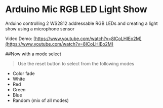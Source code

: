 # Arduino Mic RGB LED Light Show
Arduino controlling 2 WS2812 addressable RGB LEDs and creating a light show using a microphone sensor

Video Demo: [https://www.youtube.com/watch?v=8ICoLHIEo2M](https://www.youtube.com/watch?v=8ICoLHIEo2M)

##Now with a mode select
> Use the reset button to select from the following modes
>
* 	Color fade
* 	White
* 	Red
* 	Green
* 	Blue
* 	Random (mix of all modes)